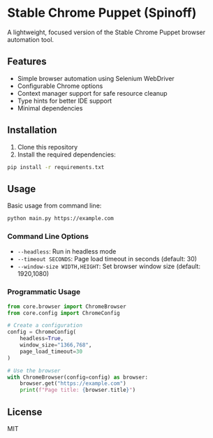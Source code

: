 # Stable Chrome Puppet (Spinoff)

A lightweight, focused version of the Stable Chrome Puppet browser automation tool.

## Features

- Simple browser automation using Selenium WebDriver
- Configurable Chrome options
- Context manager support for safe resource cleanup
- Type hints for better IDE support
- Minimal dependencies

## Installation

1. Clone this repository
2. Install the required dependencies:

```bash
pip install -r requirements.txt
```

## Usage

Basic usage from command line:

```bash
python main.py https://example.com
```

### Command Line Options

- `--headless`: Run in headless mode
- `--timeout SECONDS`: Page load timeout in seconds (default: 30)
- `--window-size WIDTH,HEIGHT`: Set browser window size (default: 1920,1080)

### Programmatic Usage

```python
from core.browser import ChromeBrowser
from core.config import ChromeConfig

# Create a configuration
config = ChromeConfig(
    headless=True,
    window_size="1366,768",
    page_load_timeout=30
)

# Use the browser
with ChromeBrowser(config=config) as browser:
    browser.get("https://example.com")
    print(f"Page title: {browser.title}")
```

## License

MIT
